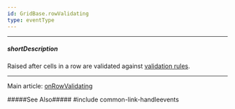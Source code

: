 ```yaml
---
id: GridBase.rowValidating
type: eventType
---
```

---
##### shortDescription
Raised after cells in a row are validated against [validation rules](/api-reference/_hidden/GridBaseColumn/validationRules.md '{basewidgetpath}/Configuration/columns/#validationRules').

---
Main article: [onRowValidating](/api-reference/10%20UI%20Widgets/GridBase/1%20Configuration/onRowValidating.md '{basewidgetpath}/Configuration/#onRowValidating')

#####See Also#####
#include common-link-handleevents
